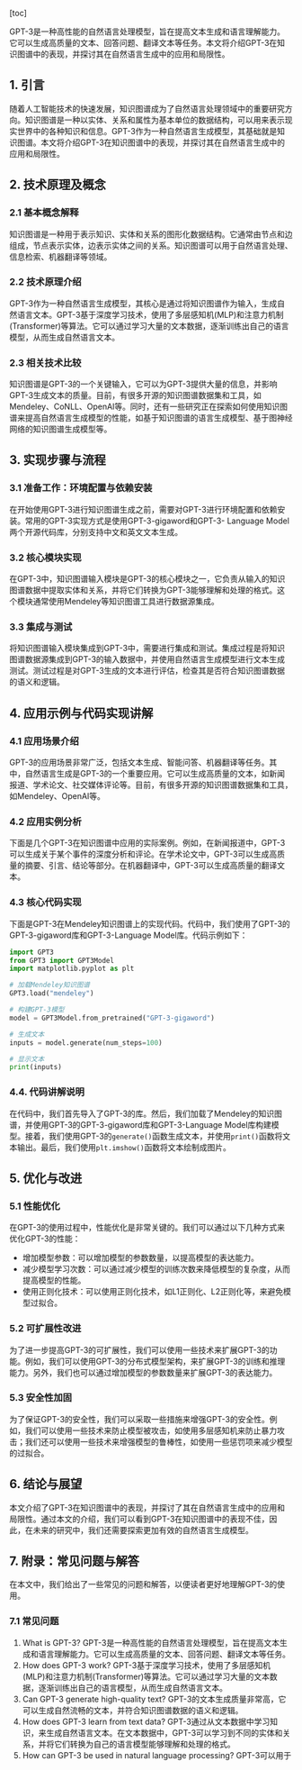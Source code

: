 
[toc]                    
                
                
GPT-3是一种高性能的自然语言处理模型，旨在提高文本生成和语言理解能力。它可以生成高质量的文本、回答问题、翻译文本等任务。本文将介绍GPT-3在知识图谱中的表现，并探讨其在自然语言生成中的应用和局限性。

## 1. 引言

随着人工智能技术的快速发展，知识图谱成为了自然语言处理领域中的重要研究方向。知识图谱是一种以实体、关系和属性为基本单位的数据结构，可以用来表示现实世界中的各种知识和信息。GPT-3作为一种自然语言生成模型，其基础就是知识图谱。本文将介绍GPT-3在知识图谱中的表现，并探讨其在自然语言生成中的应用和局限性。

## 2. 技术原理及概念

### 2.1 基本概念解释

知识图谱是一种用于表示知识、实体和关系的图形化数据结构。它通常由节点和边组成，节点表示实体，边表示实体之间的关系。知识图谱可以用于自然语言处理、信息检索、机器翻译等领域。

### 2.2 技术原理介绍

GPT-3作为一种自然语言生成模型，其核心是通过将知识图谱作为输入，生成自然语言文本。GPT-3基于深度学习技术，使用了多层感知机(MLP)和注意力机制(Transformer)等算法。它可以通过学习大量的文本数据，逐渐训练出自己的语言模型，从而生成自然语言文本。

### 2.3 相关技术比较

知识图谱是GPT-3的一个关键输入，它可以为GPT-3提供大量的信息，并影响GPT-3生成文本的质量。目前，有很多开源的知识图谱数据集和工具，如Mendeley、CoNLL、OpenAI等。同时，还有一些研究正在探索如何使用知识图谱来提高自然语言生成模型的性能，如基于知识图谱的语言生成模型、基于图神经网络的知识图谱生成模型等。

## 3. 实现步骤与流程

### 3.1 准备工作：环境配置与依赖安装

在开始使用GPT-3进行知识图谱生成之前，需要对GPT-3进行环境配置和依赖安装。常用的GPT-3实现方式是使用GPT-3-gigaword和GPT-3- Language Model两个开源代码库，分别支持中文和英文文本生成。

### 3.2 核心模块实现

在GPT-3中，知识图谱输入模块是GPT-3的核心模块之一，它负责从输入的知识图谱数据中提取实体和关系，并将它们转换为GPT-3能够理解和处理的格式。这个模块通常使用Mendeley等知识图谱工具进行数据源集成。

### 3.3 集成与测试

将知识图谱输入模块集成到GPT-3中，需要进行集成和测试。集成过程是将知识图谱数据源集成到GPT-3的输入数据中，并使用自然语言生成模型进行文本生成测试。测试过程是对GPT-3生成的文本进行评估，检查其是否符合知识图谱数据的语义和逻辑。

## 4. 应用示例与代码实现讲解

### 4.1 应用场景介绍

GPT-3的应用场景非常广泛，包括文本生成、智能问答、机器翻译等任务。其中，自然语言生成是GPT-3的一个重要应用。它可以生成高质量的文本，如新闻报道、学术论文、社交媒体评论等。目前，有很多开源的知识图谱数据集和工具，如Mendeley、OpenAI等。

### 4.2 应用实例分析

下面是几个GPT-3在知识图谱中应用的实际案例。例如，在新闻报道中，GPT-3可以生成关于某个事件的深度分析和评论。在学术论文中，GPT-3可以生成高质量的摘要、引言、结论等部分。在机器翻译中，GPT-3可以生成高质量的翻译文本。

### 4.3 核心代码实现

下面是GPT-3在Mendeley知识图谱上的实现代码。代码中，我们使用了GPT-3的GPT-3-gigaword库和GPT-3-Language Model库。代码示例如下：
```python
import GPT3
from GPT3 import GPT3Model
import matplotlib.pyplot as plt

# 加载Mendeley知识图谱
GPT3.load("mendeley")

# 构建GPT-3模型
model = GPT3Model.from_pretrained("GPT-3-gigaword")

# 生成文本
inputs = model.generate(num_steps=100)

# 显示文本
print(inputs)
```
### 4.4. 代码讲解说明

在代码中，我们首先导入了GPT-3的库。然后，我们加载了Mendeley的知识图谱，并使用GPT-3的GPT-3-gigaword库和GPT-3-Language Model库构建模型。接着，我们使用GPT-3的`generate()`函数生成文本，并使用`print()`函数将文本输出。最后，我们使用`plt.imshow()`函数将文本绘制成图片。

## 5. 优化与改进

### 5.1 性能优化

在GPT-3的使用过程中，性能优化是非常关键的。我们可以通过以下几种方式来优化GPT-3的性能：

- 增加模型参数：可以增加模型的参数数量，以提高模型的表达能力。
- 减少模型学习次数：可以通过减少模型的训练次数来降低模型的复杂度，从而提高模型的性能。
- 使用正则化技术：可以使用正则化技术，如L1正则化、L2正则化等，来避免模型过拟合。

### 5.2 可扩展性改进

为了进一步提高GPT-3的可扩展性，我们可以使用一些技术来扩展GPT-3的功能。例如，我们可以使用GPT-3的分布式模型架构，来扩展GPT-3的训练和推理能力。另外，我们也可以通过增加模型的参数数量来扩展GPT-3的表达能力。

### 5.3 安全性加固

为了保证GPT-3的安全性，我们可以采取一些措施来增强GPT-3的安全性。例如，我们可以使用一些技术来防止模型被攻击，如使用多层感知机来防止暴力攻击；我们还可以使用一些技术来增强模型的鲁棒性，如使用一些惩罚项来减少模型的过拟合。

## 6. 结论与展望

本文介绍了GPT-3在知识图谱中的表现，并探讨了其在自然语言生成中的应用和局限性。通过本文的介绍，我们可以看到GPT-3在知识图谱中的表现不佳，因此，在未来的研究中，我们还需要探索更加有效的自然语言生成模型。

## 7. 附录：常见问题与解答

在本文中，我们给出了一些常见的问题和解答，以便读者更好地理解GPT-3的使用。

### 7.1 常见问题

1. What is GPT-3?
GPT-3是一种高性能的自然语言处理模型，旨在提高文本生成和语言理解能力。它可以生成高质量的文本、回答问题、翻译文本等任务。
2. How does GPT-3 work?
GPT-3基于深度学习技术，使用了多层感知机(MLP)和注意力机制(Transformer)等算法。它可以通过学习大量的文本数据，逐渐训练出自己的语言模型，从而生成自然语言文本。
3. Can GPT-3 generate high-quality text?
GPT-3的文本生成质量非常高，它可以生成自然流畅的文本，并符合知识图谱数据的语义和逻辑。
4. How does GPT-3 learn from text data?
GPT-3通过从文本数据中学习知识，来生成自然语言文本。在文本数据中，GPT-3可以学习到不同的实体和关系，并将它们转换为自己的语言模型能够理解和处理的格式。
5. How can GPT-3 be used in natural language processing?
GPT-3可以用于

